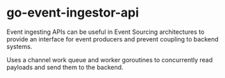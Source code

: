# go-event-ingestor-api

Event ingesting APIs can be useful in Event Sourcing architectures to provide an interface for event producers and prevent coupling to backend systems.

Uses a channel work queue and worker goroutines to concurrently read payloads and send them to the backend.
